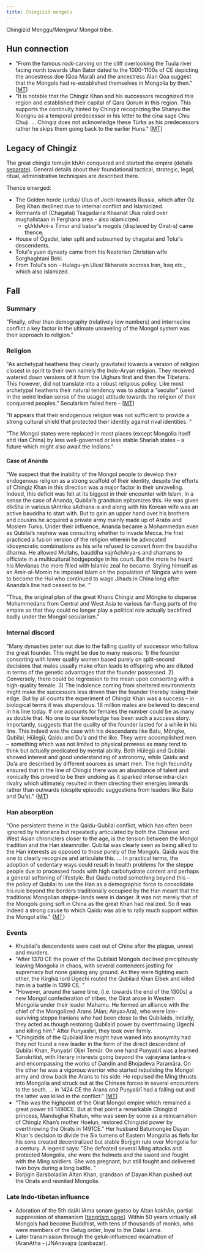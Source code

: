 ```yaml
---
title: Chingizid mongols
---
```


Chingizid Menggu/Mengwu/ Mongol tribe. 

## Hun connection
- "From the famous rock-carving on the cliff overlooking the Tuula river facing north towards Ulan Bator dated to the 1000-1100s of CE depicting the ancestress doe (Qoa Maral) and the ancestress Alan Qoa suggest that the Mongols had re-established themselves in Mongolia by then." \[[MT](https://manasataramgini.wordpress.com/2017/07/30/mongolica-chingiz-khan-and-the-rest/)\]
- "It is notable that the Chingiz Khan and his successors recognized this region and established their capital of Qara Qorum in this region. This supports the continuity hinted by Chingiz recognizing the Shanyu the Xiongnu as a temporal predecessor in his letter to the cīna sage Chiu Chuji. ... Chingiz does not acknowledge these Türks as his predecessors rather he skips them going back to the earlier Huns." \[[MT](https://manasataramgini.wordpress.com/2017/07/30/mongolica-chingiz-khan-and-the-rest/)\]

## Legacy of Chingiz
The great chingiz temujin khAn conquered and started the empire (details [separate](../chingiz/)). General details about their foundational tactical, strategic, legal, ritual, administrative techniques are described there. 


Thence emerged:

- The Golden horde (urdu)/ Ulus of Jochi towards Russia, which after Öz Beg Khan declined due to internal conflict and Islamicized.
- Remnants of (Chagatai) Tsagadaina Khaanat Ulus ruled over mughalistaan in Ferghana area - also islamicized.
    - gUrkhAni-s Timur and babur's mogols (displaced by Oirat-s) came thence.
- House of Ögedei, later split and subsumed by chagatai and Tolui's descendents. 
- Tolui's yuan dynasty came from his Nestorian Christian wife Sorghaghtani Beki.
- From Tolui's son - Hulagu-yn Ulus/ Ilkhanate accross Iran, Iraq etc., which also islamized.

## Fall
### Summary
"Finally, other than demography (relatively low numbers) and internecine conflict a key factor in the ultimate unraveling of the Mongol system was their approach to religion."

### Religion
"As archetypal heathens they clearly gravitated towards a version of religion closest in spirit to their own namely the Indo-Aryan religion. They received watered down versions of it from the Uighurs first and then the Tibetans. This however, did not translate into a robust religious policy. Like most archetypal heathens their natural tendency was to adopt a “secular” (used in the weird Indian sense of the usage) attitude towards the religion of their conquered peoples." Secularism failed here - \[[MT](https://manasataramgini.wordpress.com/2011/05/20/some-notes-on-rashid-ad-din-bin-imad-ud-dawla-abul-khair-and-his-times/)\]

"It appears that their endogenous religion was not sufficient to provide a strong cultural shield that protected their identity against rival identities. "

"The Mongol states were replaced in most places (except Mongolia itself and Han China) by less well-governed or less stable Shariah states – a future which might also await the Indians."

#### Case of Ananda
"We suspect that the inability of the Mongol people to develop their endogenous religion as a strong scaffold of their identity, despite the efforts of Chingiz Khan in this direction was a major factor in their unraveling. Indeed, this deficit was felt at its biggest in their encounter with Islam. In a sense the case of Ananda, Qubilai’s grandson epitomizes this. He was given dIkSha in various tAntrika sAdhana-s and along with his Korean wife was an active bauddha to start with. But to gain an upper hand over his brothers and cousins he acquired a private army mainly made up of Arabs and Moslem Turks. Under their influence, Ananda became a Mohammedan even as Qubilai’s nephew was consulting whether to invade Mecca. He first practiced a fusion version of the religion wherein he advocated idiosyncratic combinations as his wife refused to convert from the bauddha dharma. He allowed Mullahs, bauddha vajrAchArya-s and shamans to officiate in a multicultural hodgepodge in his court. But the more he heard his Mevlanas the more filled with Islamic zeal he became. Styling himself as an Amir-al-Momin he imposed Islam on the population of Ningxia who were to become the Hui who continued to wage Jihads in China long after Ananda’s line had ceased to be. "

"Thus, the original plan of the great Khans Chingiz and Möngke to disperse Mohammedans from Central and West Asia to various far-flung parts of the empire so that they could no longer play a political role actually backfired badly under the Mongol secularism."

### Internal discord
"Many dynasties peter out due to the falling quality of successor who follow the great founder. This might be due to many reasons: 1) the founder consorting with lower quality women based purely on split-second decisions that males usually make often leads to offspring who are diluted in terms of the genetic advantages that the founder possessed. 2) Conversely, there could be regression to the mean upon consorting with a high-quality female. 3) The indolence coming from sheltered environments might make the successors less driven than the founder thereby losing their edge. But by all counts the experiment of Chingiz Khan was a success – in biological terms it was stupendous. 16 million males are believed to descend in his line today. If one accounts for females the number could be as many as double that. No one to our knowledge has been such a success story. Importantly, suggests that the quality of the founder lasted for a while in his line. This indeed was the case with his descendants like Batu, Möngke, Qubilai, Hülegü, Qaidu and Du’a and the like. They were accomplished men – something which was not limited to physical prowess as many tend to think but actually predicated by mental ability. Both Hülegü and Qubilai showed interest and good understanding of astronomy, while Qaidu and Du’a are described by different sources as smart men. The high fecundity ensured that in the line of Chingiz there was an abundance of talent and ironically this proved to be their undoing as it sparked intense intra-clan rivalry which ultimately resulted in them directing their energies inwards rather than outwards (despite episodic suggestions from leaders like Batu and Du’a)." {[MT](https://manasataramgini.wordpress.com/2013/12/09/some-reflections-on-the-khans-qaidu-and-dua-and-the-great-khans-lost-legacy/)}


### Han absorption
"One persistent theme in the Qaidu-Qubilai conflict, which has often been ignored by historians but repeatedly articulated by both the Chinese and West Asian chroniclers closer to the age, is the tension between the Mongol tradition and the Han steamroller. Qubilai was clearly seen as being allied to the Han interests as opposed to those purely of the Mongols. Qaidu was the one to clearly recognize and articulate this. ... In practical terms, the adoption of sedentary ways could result in health problems for the steppe people due to processed foods with high carbohydrate content and perhaps a general softening of lifestyle. But Qaidu noted something beyond this – the policy of Qubilai to use the Han as a demographic force to consolidate his rule beyond the borders traditionally occupied by the Han meant that the traditional Mongolian steppe-lands were in danger. It was not merely that of the Mongols going soft in China as the great Khan had realized. So it was indeed a strong cause to which Qaidu was able to rally much support within the Mongol elite."  {[MT](https://manasataramgini.wordpress.com/2013/12/09/some-reflections-on-the-khans-qaidu-and-dua-and-the-great-khans-lost-legacy/)}

### Events
- Khubilai's descendents were cast out of China after the plague, unrest and murders.
- "After 1370 CE the power of the Qubilaid Mongols declined precipitously leaving Mongolia in chaos, with several contenders jostling for supremacy but none gaining any ground. As they were fighting each other, the Kirghiz lord Ugechi routed the Qubilaid Khan Elbek and killed him in a battle in 1399 CE. "
- "However, around the same time, (i.e. towards the end of the 1300s) a new Mongol confederation of tribes, the Oirat arose in Western Mongolia under their leader Mahamu. He formed an alliance with the chief of the Mongolized Arans (Alan; Airya>Ara), who were late-surviving steppe Iranians who had been close to the Qubilaids. Initially, they acted as though restoring Qubilaid power by overthrowing Ugechi and killing him." After Punyashri, they took over firmly.
- "Chingizids of the Qubilaid line might have waned into anonymity had they not found a new leader in the form of the direct descendent of Qubilai Khan, Puṇyaśrī Oljei Temür. On one hand Puṇyaśrī was a learned Sanskritist, with literary interests going beyond the vajrayāṇa tantra-s and encompassing the works of Daṇḍin and Bhojadeva Paramāra. On the other he was a vigorous warrior who started rebuilding the Mongol army and drew back the Arans to his side. He repulsed the Ming thrusts into Mongolia and struck out at the Chinese forces in several encounters to the south. ... in 1424 CE the Arans and Puṇyaśrī had a falling out and the latter was killed in the conflict." \[[MT](https://manasataramgini.wordpress.com/2015/01/21/some-notes-on-the-rise-of-oirat-power-and-the-jangar-tuuli/)\]
- "This was the highpoint of the Oirat Mongol empire which remained a great power till 1490CE. But at that point a remarkable Chingizid princess, Mandughai Khatun, who was seen by some as a reincarnation of Chingiz Khan’s mother Hoelun, restored Chingizid power by overthrowing the Oirats in 1491CE." Her husband Batumongke Dayan Khan's decision to divide the Six tumens of Eastern Mongolia as fiefs for his sons created decentralized but stable Borjigin rule over Mongolia for a century. A legend says: "She defeated several Ming attacks and protected Mongolia, she wore the helmets and the sword and fought with the Ming soldiers. She was pregnant, but still fought and delivered twin boys during a long battle. "
- Borjigin Barsboladiin Altan Khan, grandson of Dayan Khan pushed out the Oirats and reunited Mongolia.

### Late Indo-tibetan influence
- Adoration of the 5th dalAi lAma sonam gyatso by Altan kakhAn, partial suppression of shamanism \[[tengrism page](../religion/tengrism/)\]. Within 50 years virtually all Mongols had become Buddhist, with tens of thousands of monks, who were members of the Gelug order, loyal to the Dalai Lama.
- Later transmission through the geluk-influenced incarnation of tAranAtha - jJNAnavajra (zanbazar).

